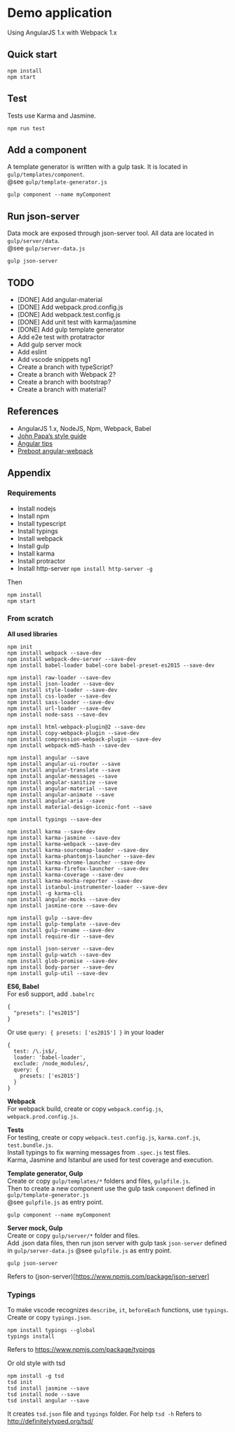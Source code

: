 # Demo application

Using AngularJS 1.x with Webpack 1.x

## Quick start
```
npm install
npm start
```

## Test
Tests use Karma and Jasmine.
```
npm run test
```

## Add a component
A template generator is written with a gulp task. It is located in `gulp/templates/component`.  
@see `gulp/template-generator.js`
```
gulp component --name myComponent
```

## Run json-server
Data mock are exposed through json-server tool. All data are located in `gulp/server/data`.  
@see `gulp/server-data.js`
```
gulp json-server
```

## TODO
- [DONE] Add angular-material
- [DONE] Add webpack.prod.config.js
- [DONE] Add webpack.test.config.js
- [DONE] Add unit test with karma/jasmine
- [DONE] Add gulp template generator
- Add e2e test with protatractor
- Add gulp server mock
- Add eslint
- Add vscode snippets ng1
- Create a branch with typeScript?
- Create a branch with Webpack 2?
- Create a branch with bootstrap?
- Create a branch with material?


## References
- AngularJS 1.x, NodeJS, Npm, Webpack, Babel
- [John Papa’s style guide](https://github.com/johnpapa/angular-styleguide)
- [Angular tips](http://angular-tips.com)
- [Preboot angular-webpack](https://github.com/preboot/angular-webpack)

## Appendix

### Requirements
- Install nodejs
- Install npm
- Install typescript
- Install typings
- Install webpack
- Install gulp
- Install karma
- Install protractor
- Install http-server `npm install http-server -g`

Then
```
npm install
npm start
```

### From scratch

**All used libraries**
```
npm init
npm install webpack --save-dev
npm install webpack-dev-server --save-dev
npm install babel-loader babel-core babel-preset-es2015 --save-dev

npm install raw-loader --save-dev
npm install json-loader --save-dev
npm install style-loader --save-dev
npm install css-loader --save-dev
npm install sass-loader --save-dev
npm install url-loader --save-dev
npm install node-sass --save-dev

npm install html-webpack-plugin@2 --save-dev
npm install copy-webpack-plugin --save-dev
npm install compression-webpack-plugin --save-dev
npm install webpack-md5-hash --save-dev

npm install angular --save
npm install angular-ui-router --save
npm install angular-translate --save
npm install angular-messages --save
npm install angular-sanitize --save
npm install angular-material --save
npm install angular-animate --save
npm install angular-aria --save
npm install material-design-iconic-font --save

npm install typings --save-dev

npm install karma --save-dev
npm install karma-jasmine --save-dev
npm install karma-webpack --save-dev
npm install karma-sourcemap-loader --save-dev
npm install karma-phantomjs-launcher --save-dev
npm install karma-chrome-launcher --save-dev
npm install karma-firefox-launcher --save-dev
npm install karma-coverage --save-dev
npm install karma-mocha-reporter --save-dev
npm install istanbul-instrumenter-loader --save-dev
npm install -g karma-cli
npm install angular-mocks --save-dev
npm install jasmine-core --save-dev

npm install gulp --save-dev
npm install gulp-template --save-dev
npm install gulp-rename --save-dev
npm install require-dir --save-dev

npm install json-server --save-dev
npm install gulp-watch --save-dev
npm install glob-promise --save-dev
npm install body-parser --save-dev
npm install gulp-util --save-dev
```

**ES6, Babel**  
For es6 support, add `.babelrc`
```
{
  "presets": ["es2015"]
}
```
Or use `query: { presets: ['es2015'] }` in your loader
```
{
  test: /\.js$/,
  loader: 'babel-loader',
  exclude: /node_modules/,
  query: {
    presets: ['es2015']
  }
}
```

**Webpack**  
For webpack build, create or copy `webpack.config.js`, `webpack.prod.config.js`.

**Tests**  
For testing, create or copy `webpack.test.config.js`, `karma.conf.js`, `test.bundle.js`.  
Install typings to fix warning messages from `.spec.js` test files.  
Karma, Jasmine and Istanbul are used for test coverage and execution.

**Template generator, Gulp**  
Create or copy `gulp/templates/*` folders and files, `gulpfile.js`.  
Then to create a new component use the gulp task `component` defined in `gulp/template-generator.js`  
@see `gulpfile.js` as entry point.
```
gulp component --name myComponent
```

**Server mock, Gulp**  
Create or copy `gulp/server/*` folder and files.  
Add .json data files, then run json server with gulp task `json-server` defined in `gulp/server-data.js`
@see `gulpfile.js` as entry point.
```
gulp json-server
```
Refers to (json-server)[https://www.npmjs.com/package/json-server]


### Typings
To make vscode recognizes `describe`, `it`, `beforeEach` functions, use `typings`.  
Create or copy `typings.json`.
```
npm install typings --global
typings install
```
Refers to https://www.npmjs.com/package/typings


Or old style with tsd
```
npm install -g tsd
tsd init
tsd install jasmine --save
tsd install node --save
tsd install angular --save
```
It creates `tsd.json` file and `typings` folder.
For help `tsd -h`
Refers to http://definitelytyped.org/tsd/
